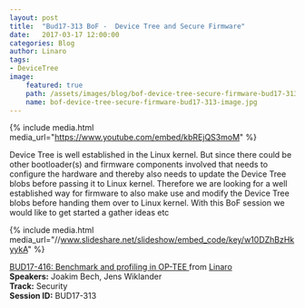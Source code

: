 ```yaml
---
layout: post
title:  "Bud17-313 BoF -  Device Tree and Secure Firmware"
date:   2017-03-17 12:00:00
categories: Blog
author: Linaro
tags: 
- DeviceTree
image:
    featured: true
    path: /assets/images/blog/bof-device-tree-secure-firmware-bud17-313-image.jpg
    name: bof-device-tree-secure-firmware-bud17-313-image.jpg
---
```


{% include media.html media_url="https://www.youtube.com/embed/kbREjQS3moM" %}

Device Tree is well established in the Linux kernel. But since there could be other bootloader(s) and firmware components involved that needs to configure the hardware and thereby also needs to update the Device Tree blobs before passing it to Linux kernel. Therefore we are looking for a well established way for firmware to also make use and modify the Device Tree blobs before handing them over to Linux kernel. With this BoF session we would like to get started a gather ideas etc

{% include media.html media_url="//www.slideshare.net/slideshow/embed_code/key/w10DZhBzHkyykA" %}

[BUD17-416: Benchmark and profiling in OP-TEE ](https://www.slideshare.net/linaroorg/bud17416-benchmark-and-profiling-in-optee) from [Linaro](http://www.slideshare.net/linaroorg)  
**Speakers:** Joakim Bech, Jens Wiklander  
**Track:** Security  
**Session ID:** BUD17-313  
